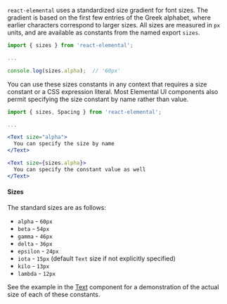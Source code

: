 `react-elemental` uses a standardized size gradient for font sizes. The gradient is based on the first few entries of the Greek alphabet, where earlier characters correspond to larger sizes. All sizes are measured in `px` units, and are available as constants from the named export `sizes`.

```jsx
import { sizes } from 'react-elemental';

...

console.log(sizes.alpha);  // '60px'
```

You can use these sizes constants in any context that requires a size constant or a CSS expression literal. Most Elemental UI components also permit specifying the size constant by name rather than value.

```jsx
import { sizes, Spacing } from 'react-elemental';

...

<Text size="alpha">
  You can specify the size by name
</Text>

<Text size={sizes.alpha}>
  You can specify the constant value as well
</Text>
```

#### Sizes

The standard sizes are as follows:

* `alpha` - `60px`
* `beta` - `54px`
* `gamma` - `46px`
* `delta` - `36px`
* `epsilon` - `24px`
* `iota` - `15px` (default `Text` size if not explicitly specified)
* `kilo` - `13px`
* `lambda` - `12px`

See the example in the [Text](!local!/component/text) component for a demonstration of the actual size of each of these constants.
